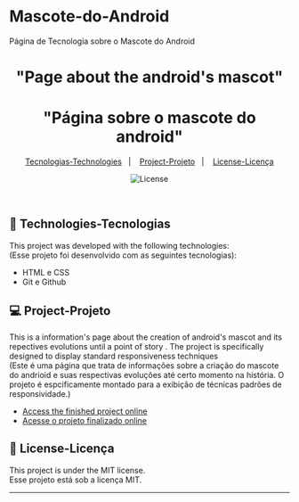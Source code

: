 # Mascote-do-Android
Página de Tecnologia sobre o Mascote do Android

<h1 align="center"> "Page about the android's mascot" </h1>
<h1 align="center"> "Página sobre o mascote do android" </h1>


<p align="center">
  <a href="#-technologies-tecnologias">Tecnologias-Technologies</a>&nbsp;&nbsp;&nbsp;|&nbsp;&nbsp;&nbsp;
  <a href="#-project-projeto">Project-Projeto</a>&nbsp;&nbsp;&nbsp;|&nbsp;&nbsp;&nbsp;
  <a href="#memo-license-licença">License-Licença</a>
</p>
<p align="center">
  <img alt="License" src="https://img.shields.io/static/v1?label=license&message=MIT&color=49AA26&labelColor=000000">
</p>

<br>


## 🚀 Technologies-Tecnologias

This project was developed with the following technologies:<br>
(Esse projeto foi desenvolvido com as seguintes tecnologias):

- HTML e CSS
- Git e Github

## 💻 Project-Projeto

This is a information's page about the creation of android's mascot and its repectives evolutions until a point of story . The project is specifically designed to display standard responsiveness techniques<br>
(Este é uma página que trata de informações sobre a criação do mascote do andrioid e suas respectivas evoluções até certo momento na história. O projeto é espcificamente montado para a exibição de técnicas padrões de responsividade.)


- [Access the finished project online](https://alanovictor.github.io/Mascote-do-Android/)<br>
- [Acesse o projeto finalizado online](https://alanovictor.github.io/Mascote-do-Android/)



## :memo: License-Licença

This project is under the MIT license.<br>
Esse projeto está sob a licença MIT.

---

